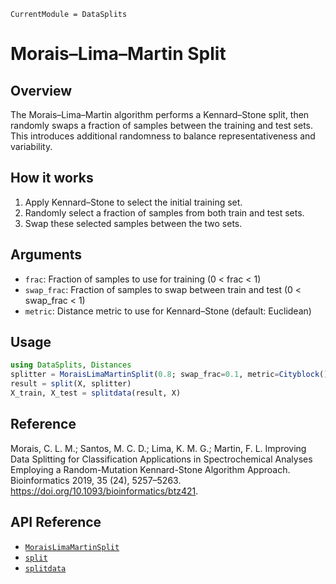 ```@meta
CurrentModule = DataSplits
```

# Morais–Lima–Martin Split

## Overview

The Morais–Lima–Martin algorithm performs a Kennard–Stone split, then randomly swaps a fraction of samples between the training and test sets. This introduces additional randomness to balance representativeness and variability.

## How it works

1. Apply Kennard–Stone to select the initial training set.
2. Randomly select a fraction of samples from both train and test sets.
3. Swap these selected samples between the two sets.

## Arguments

- `frac`: Fraction of samples to use for training (0 < frac < 1)
- `swap_frac`: Fraction of samples to swap between train and test (0 < swap_frac < 1)
- `metric`: Distance metric to use for Kennard–Stone (default: Euclidean)

## Usage

```julia
using DataSplits, Distances
splitter = MoraisLimaMartinSplit(0.8; swap_frac=0.1, metric=Cityblock())
result = split(X, splitter)
X_train, X_test = splitdata(result, X)
```

## Reference

Morais, C. L. M.; Santos, M. C. D.; Lima, K. M. G.; Martin, F. L. Improving Data Splitting for Classification Applications in Spectrochemical Analyses Employing a Random-Mutation Kennard-Stone Algorithm Approach. Bioinformatics 2019, 35 (24), 5257–5263. <https://doi.org/10.1093/bioinformatics/btz421>.

## API Reference

- [`MoraisLimaMartinSplit`](@ref)
- [`split`](@ref)
- [`splitdata`](@ref)
